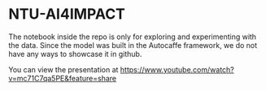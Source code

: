 # NTU-AI4IMPACT
The notebook inside the repo is only for exploring and experimenting with the data. Since the model was built in the Autocaffe framework, we do not have any ways to showcase it in github.


You can view the presentation at https://www.youtube.com/watch?v=mc71C7qa5PE&feature=share
